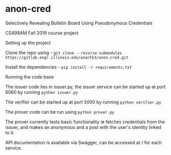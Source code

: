 # anon-cred

Selectively Revealing Bulletin Board Using Pseudonymous Credentials

CS498AM Fall 2019 course project


Setting up the project 

Clone the repo using - `git clone --recurse-submodules https://gitlab.engr.illinois.edu/anantk3/anon-cred.git`

Install the dependencies - `pip install -r requirements.txt`


Running the code base

The issuer code lies in issuer.py, the issuer service can be started up at port 6060 by running `python issuer.py`

The verifier can be started up at port 5000 by running `python verifier.py`

The prover code can be run using `python prover.py`

The prover currently tests basic functionality ie fetches credentials from the issuer, and makes an anonymous and a post with the user's identity linked to it.


API documentation is available via Swagger, can be accessed at / for each service.

